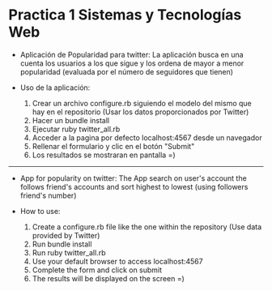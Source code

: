 Practica 1 Sistemas y Tecnologías Web
=========

* Aplicación de Popularidad para twitter: La aplicación busca en una cuenta los usuarios a los que sigue y los ordena de mayor a menor popularidad (evaluada por el número de seguidores que tienen)

* Uso de la aplicación:
	1. Crear un archivo configure.rb siguiendo el modelo del mismo que hay en el repositorio (Usar los datos proporcionados por Twitter)
	2. Hacer un bundle install
	3. Ejecutar ruby twitter_all.rb
	4. Acceder a la pagina por defecto localhost:4567 desde un navegador
	5. Rellenar el formulario y clic en el botón "Submit"
	6. Los resultados se mostraran en pantalla =)
	
------------------------------------------------	
* App for popularity on twitter: The App search on user's account the follows friend's accounts and sort highest to lowest (using followers friend's number)

* How to use:
	1. Create a configure.rb file like the one within the repository (Use data provided by Twitter)
	2. Run bundle install
	3. Run ruby twitter_all.rb
	4. Use your default browser to access localhost:4567
	5. Complete the form and click on submit
	6. The results will be displayed on the screen =)
